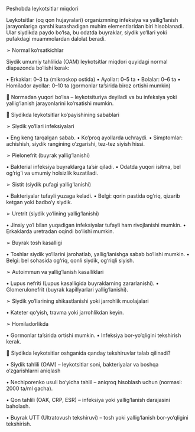 Peshobda leykotsitlar miqdori

Leykotsitlar (oq qon hujayralari) organizmning infeksiya va yallig‘lanish jarayonlariga qarshi kurashadigan muhim elementlaridan biri hisoblanadi. Ular siydikda paydo bo‘lsa, bu odatda buyraklar, siydik yo‘llari yoki pufakdagi muammolardan dalolat beradi.

➢ Normal ko‘rsatkichlar

Siydik umumiy tahlilida (OAM) leykotsitlar miqdori quyidagi normal diapazonda bo‘lishi kerak:

• Erkaklar: 0–3 ta (mikroskop ostida)
• Ayollar: 0–5 ta
• Bolalar: 0–6 ta 
• Homilador ayollar: 0–10 ta (gormonlar ta’sirida biroz ortishi mumkin)

📌 Normadan yuqori bo‘lsa – leykotsituriya deyiladi va bu infeksiya yoki yallig‘lanish jarayonlarini ko‘rsatishi mumkin.

🔺 Siydikda leykotsitlar ko‘payishining sabablari

➢ Siydik yo‘llari infeksiyalari 

• Eng keng tarqalgan sabab.
• Ko‘proq ayollarda uchraydi.
• Simptomlar: achishish, siydik rangining o‘zgarishi, tez-tez siyish hissi.

➢ Pielonefrit (buyrak yallig‘lanishi)

• Bakterial infeksiya buyraklarga ta’sir qiladi.
• Odatda yuqori isitma, bel og‘rig‘i va umumiy holsizlik kuzatiladi.

➢ Sistit (siydik pufagi yallig‘lanishi)

• Bakteriyalar tufayli yuzaga keladi.
• Belgi: qorin pastida og‘riq, qizarib ketgan yoki badbo‘y siydik.

➢ Uretrit (siydik yo‘lining yallig‘lanishi)

• Jinsiy yo‘l bilan yuqadigan infeksiyalar tufayli ham rivojlanishi mumkin.
• Erkaklarda uretradan oqindi bo‘lishi mumkin.

➢ Buyrak tosh kasalligi

• Toshlar siydik yo‘llarini jarohatlab, yallig‘lanishga sabab bo‘lishi mumkin.
• Belgi: bel sohasida og‘riq, qonli siydik, og‘riqli siyish.

➢ Autoimmun va yallig‘lanish kasalliklari

• Lupus nefriti (Lupus kasalligida buyraklarning zararlanishi).
• Glomerulonefrit (buyrak kapillyarlari yallig‘lanishi).

➢ Siydik yo‘llarining shikastlanishi yoki jarrohlik muolajalari

• Kateter qo‘yish, travma yoki jarrohlikdan keyin.

➢ Homiladorlikda

• Gormonlar ta’sirida ortishi mumkin.
• Infeksiya bor-yo‘qligini tekshirish kerak.

🔺 Siydikda leykotsitlar oshganida  qanday tekshiruvlar talab qilinadi?

• Siydik tahlili (OAM) – leykotsitlar soni, bakteriyalar va boshqa o‘zgarishlarni aniqlash

• Nechiporenko usuli bo‘yicha tahlil – aniqroq hisoblash uchun (normasi: 2000 ta/ml gacha).

• Qon tahlili (OAK, CRP, ESR) – infeksiya yoki yallig‘lanish darajasini baholash.

• Buyrak UTT (Ultratovush tekshiruvi) – tosh yoki yallig‘lanish bor-yo‘qligini tekshirish.